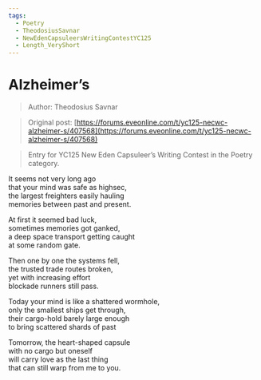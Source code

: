 ```yaml
---
tags:
  - Poetry
  - TheodosiusSavnar
  - NewEdenCapsuleersWritingContestYC125
  - Length_VeryShort
---
```


# Alzheimer’s

> Author: Theodosius Savnar

> Original post: [https://forums.eveonline.com/t/yc125-necwc-alzheimer-s/407568](https://forums.eveonline.com/t/yc125-necwc-alzheimer-s/407568)

> Entry for YC125 New Eden Capsuleer’s Writing Contest in the Poetry category.


It seems not very long ago<br>
that your mind was safe as highsec,<br>
the largest freighters easily hauling<br>
memories between past and present.

At first it seemed bad luck,<br>
sometimes memories got ganked,<br>
a deep space transport getting caught<br>
at some random gate.

Then one by one the systems fell,<br>
the trusted trade routes broken,<br>
yet with increasing effort<br>
blockade runners still pass.

Today your mind is like a shattered wormhole,<br>
only the smallest ships get through,<br>
their cargo-hold barely large enough<br>
to bring scattered shards of past

Tomorrow, the heart-shaped capsule<br>
with no cargo but oneself<br>
will carry love as the last thing<br>
that can still warp from me to you.